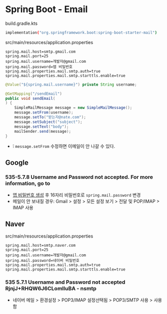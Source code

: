 # Spring Boot - Email

build.gradle.kts
```sh
implementation("org.springframework.boot:spring-boot-starter-mail")
```

src/main/resources/application.properties
```properties
spring.mail.host=smtp.gmail.com
spring.mail.port=25
spring.mail.username=개발자@gmail.com
spring.mail.password=앱 비밀번호
spring.mail.properties.mail.smtp.auth=true
spring.mail.properties.mail.smtp.starttls.enable=true
```

```java
@Value("${spring.mail.username}") private String username;

@GetMapping("/sendEmail")
public void sendEmail(
) {
    SimpleMailMessage message = new SimpleMailMessage();
    message.setFrom(username);
    message.setTo("받는자@nate.com");
    message.setSubject("subject");
    message.setText("body");
    mailSender.send(message);
}
```
* ❕ `message.setFrom` 수정하면 이메일이 안 나갈 수 있다.

## Google
### 535-5.7.8 Username and Password not accepted. For more information, go to
* [앱 비밀번호 생성](https://support.google.com/accounts/answer/185833#zippy=%2C%EC%95%B1-%EB%B9%84%EB%B0%80%EB%B2%88%ED%98%B8%EA%B0%80-%ED%95%84%EC%9A%94%ED%95%9C-%EC%9D%B4%EC%9C%A0)
후 16자리 비밀번호로 `spring.mail.password` 변경
* 메일이 안 보내질 경우: Gmail > 설정 > 모든 설정 보기 > 전달 및 POP/IMAP > IMAP 사용

## Naver
src/main/resources/application.properties
```properties
spring.mail.host=smtp.naver.com
spring.mail.port=25
spring.mail.username=개발자@gmail.com
spring.mail.password=네이버 비밀번호
spring.mail.properties.mail.smtp.auth=true
spring.mail.properties.mail.smtp.starttls.enable=true
```

### 535 5.7.1 Username and Password not accepted RjnjJ+RHQW6J6CLomlluBA - nsmtp
* 네이버 메일 > 환경설정 > POP3/IMAP 설정선택됨 > POP3/SMTP 사용 > 사용함
